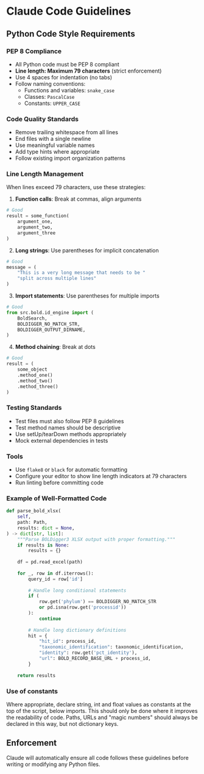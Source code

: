 # Claude Code Guidelines

## Python Code Style Requirements

### PEP 8 Compliance
- All Python code must be PEP 8 compliant
- **Line length: Maximum 79 characters** (strict enforcement)
- Use 4 spaces for indentation (no tabs)
- Follow naming conventions:
  - Functions and variables: `snake_case`
  - Classes: `PascalCase`  
  - Constants: `UPPER_CASE`

### Code Quality Standards
- Remove trailing whitespace from all lines
- End files with a single newline
- Use meaningful variable names
- Add type hints where appropriate
- Follow existing import organization patterns

### Line Length Management
When lines exceed 79 characters, use these strategies:
1. **Function calls**: Break at commas, align arguments
```python
# Good
result = some_function(
    argument_one,
    argument_two,
    argument_three
)
```

2. **Long strings**: Use parentheses for implicit concatenation
```python
# Good
message = (
    "This is a very long message that needs to be "
    "split across multiple lines"
)
```

3. **Import statements**: Use parentheses for multiple imports
```python
# Good
from src.bold.id_engine import (
    BoldSearch,
    BOLDIGGER_NO_MATCH_STR,
    BOLDIGGER_OUTPUT_DIRNAME,
)
```

4. **Method chaining**: Break at dots
```python
# Good
result = (
    some_object
    .method_one()
    .method_two()
    .method_three()
)
```

### Testing Standards
- Test files must also follow PEP 8 guidelines
- Test method names should be descriptive
- Use setUp/tearDown methods appropriately
- Mock external dependencies in tests

### Tools
- Use `flake8` or `black` for automatic formatting
- Configure your editor to show line length indicators at 79 characters
- Run linting before committing code

### Example of Well-Formatted Code
```python
def parse_bold_xlsx(
    self,
    path: Path,
    results: dict = None,
) -> dict[str, list]:
    """Parse BOLDigger3 XLSX output with proper formatting."""
    if results is None:
        results = {}
    
    df = pd.read_excel(path)
    
    for _, row in df.iterrows():
        query_id = row['id']
        
        # Handle long conditional statements
        if (
            row.get('phylum') == BOLDIGGER_NO_MATCH_STR
            or pd.isna(row.get('processid'))
        ):
            continue
            
        # Handle long dictionary definitions
        hit = {
            "hit_id": process_id,
            "taxonomic_identification": taxonomic_identification,
            "identity": row.get('pct_identity'),
            "url": BOLD_RECORD_BASE_URL + process_id,
        }
        
    return results
```

### Use of constants

Where appropriate, declare string, int and float values as constants at the top of the script, below imports. This should only be done where it improves the readability of code. Paths, URLs and "magic numbers" should always be declared in this way, but not dictionary keys.

## Enforcement
Claude will automatically ensure all code follows these guidelines before writing or modifying any Python files.
